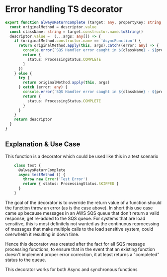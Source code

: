 # Error handling TS decorator
```typescript
export function alwaysReturnComplete (target: any, propertyKey: string, descriptor: PropertyDescriptor): any {
  const originalMethod = descriptor.value
  const className: string = target.constructor.name.toString()
  descriptor.value =  (...args: any[]) => {
    if (originalMethod.constructor.name == 'AsyncFunction') {
      return originalMethod.apply(this, args).catch((error: any) => {
        console.error(`SQS Handler error caught in ${className} - ${propertyKey} \n\r`, error)
        return {
          status: ProcessingStatus.COMPLETE
        }
      })
    } else {
      try {
        return originalMethod.apply(this, args)
      } catch (error: any) {
        console.error(`SQS Handler error caught in ${className} - ${propertyKey} \n\r`, error)
        return {
          status: ProcessingStatus.COMPLETE
        }
      }
    }
    return descriptor
  }
}
```
## Explanation & Use Case
This function is a decorator which could be used like this in a test scenario
```typescript
    class test {
      @alwaysReturnComplete
      async testMethod () {
        throw new Error('Test Error')
        return { status: ProcessingStatus.SKIPPED }
      }
    }
```
The goal of the decorator is to override the return value of a function should the function throw an error (as is the case above).
In short this use case came up because messages in an AWS SQS queue that don't return a valid response, 
get re-added to the SQS queue. For systems that are load sensitive, this is most definitely not wanted as the
continuous reprocessing of messages that make multiple calls to the load sensitive system, could overwhelm it resulting
in down time.

Hence this decorator was created after the fact for all SQS message processing functions, to ensure that in the event 
that an existing function doesn't implement proper error correction, it at least returns a "completed" status to the queue.

This decorator works for both Async and synchronous functions